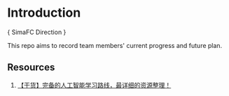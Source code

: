 # Introduction

{ SimaFC Direction }

This repo aims to record team members' current progress and future plan.

## Resources
1. [【干货】完备的人工智能学习路线，最详细的资源整理！](http://mp.weixin.qq.com/s?__biz=MzU2OTA0NzE2NA==&mid=2247511360&idx=1&sn=8fca3c78e47e1a9643525b0bfbb02e2a&chksm=fc864c53cbf1c54591dc42e8ba30ff2161e19bed70cb3b8e55d4063ab562cfdfbe73687e9fed&mpshare=1&scene=23&srcid=0519TXtf98ZSkqPxBjGvnA5I#rd
)

